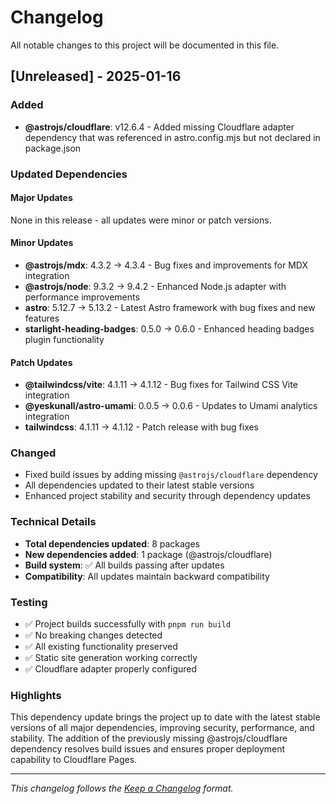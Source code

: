 # Changelog

All notable changes to this project will be documented in this file.

## [Unreleased] - 2025-01-16

### Added
- **@astrojs/cloudflare**: v12.6.4 - Added missing Cloudflare adapter dependency that was referenced in astro.config.mjs but not declared in package.json

### Updated Dependencies

#### Major Updates
None in this release - all updates were minor or patch versions.

#### Minor Updates
- **@astrojs/mdx**: 4.3.2 → 4.3.4 - Bug fixes and improvements for MDX integration
- **@astrojs/node**: 9.3.2 → 9.4.2 - Enhanced Node.js adapter with performance improvements
- **astro**: 5.12.7 → 5.13.2 - Latest Astro framework with bug fixes and new features
- **starlight-heading-badges**: 0.5.0 → 0.6.0 - Enhanced heading badges plugin functionality

#### Patch Updates
- **@tailwindcss/vite**: 4.1.11 → 4.1.12 - Bug fixes for Tailwind CSS Vite integration
- **@yeskunall/astro-umami**: 0.0.5 → 0.0.6 - Updates to Umami analytics integration
- **tailwindcss**: 4.1.11 → 4.1.12 - Patch release with bug fixes

### Changed
- Fixed build issues by adding missing `@astrojs/cloudflare` dependency
- All dependencies updated to their latest stable versions
- Enhanced project stability and security through dependency updates

### Technical Details
- **Total dependencies updated**: 8 packages
- **New dependencies added**: 1 package (@astrojs/cloudflare)
- **Build system**: ✅ All builds passing after updates
- **Compatibility**: All updates maintain backward compatibility

### Testing
- ✅ Project builds successfully with `pnpm run build`
- ✅ No breaking changes detected
- ✅ All existing functionality preserved
- ✅ Static site generation working correctly
- ✅ Cloudflare adapter properly configured

### Highlights
This dependency update brings the project up to date with the latest stable versions of all major dependencies, improving security, performance, and stability. The addition of the previously missing @astrojs/cloudflare dependency resolves build issues and ensures proper deployment capability to Cloudflare Pages.

---

*This changelog follows the [Keep a Changelog](https://keepachangelog.com/en/1.0.0/) format.*